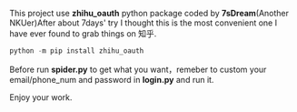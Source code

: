 This project use **zhihu_oauth**  python package coded by **7sDream**(Another NKUer)After about 7days' try I thought this is the most convenient one I have ever  found  to grab things on 知乎. 

```python
python -m pip install zhihu_oauth
```

Before run __spider.py__ to get what you want，remeber to custom your email/phone_num and password in __login.py__ and run it.

Enjoy your work.